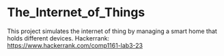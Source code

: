 # The_Internet_of_Things
This project simulates the internet of thing by managing a smart home that holds different devices. Hackerrank: https://www.hackerrank.com/comp1161-lab3-23
